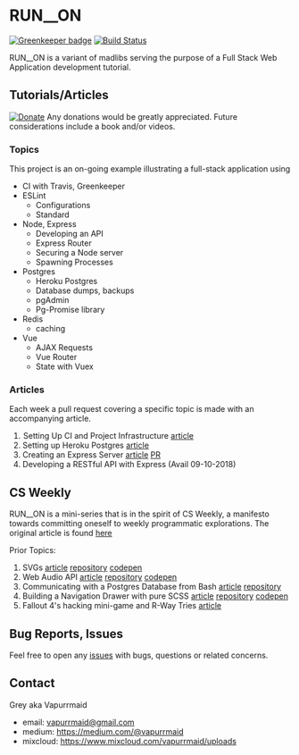 # RUN__ON

[![Greenkeeper badge](https://badges.greenkeeper.io/vapurrmaid/run__on.svg)](https://greenkeeper.io/)
[![Build Status](https://travis-ci.org/vapurrmaid/run__on.svg?branch=master)](https://travis-ci.org/vapurrmaid/run__on)

RUN__ON is a variant of madlibs serving the purpose of a Full Stack Web Application development tutorial.

## Tutorials/Articles
[![Donate](https://img.shields.io/badge/Donate-PayPal-green.svg)](https://www.paypal.me/vapurrmaid)
Any donations would be greatly appreciated. Future considerations include a book and/or videos.

### Topics
This project is an on-going example illustrating a full-stack application using
- CI with Travis, Greenkeeper
- ESLint
  + Configurations
  + Standard
- Node, Express
  + Developing an API
  + Express Router
  + Securing a Node server
  + Spawning Processes
- Postgres
  + Heroku Postgres
  + Database dumps, backups
  + pgAdmin
  + Pg-Promise library
- Redis
  + caching
- Vue
  + AJAX Requests
  + Vue Router
  + State with Vuex

### Articles
Each week a pull request covering a specific topic is made with an accompanying article.

1.  Setting Up CI and Project Infrastructure [article](https://medium.com/@vapurrmaid/getting-started-with-travis-npm-linting-and-greenkeeper-run-on-part-1-7a2a1a228d3a)
2. Setting up Heroku Postgres [article](https://medium.com/@vapurrmaid/getting-started-with-heroku-postgres-and-pgadmin-run-on-part-2-90d9499ed8fb)
3. Creating an Express Server [article](https://medium.com/@vapurrmaid/creating-an-express-server-run-on-part-3-f5e1dc7c6570) [PR](https://github.com/vapurrmaid/run__on/pull/3)
4. Developing a RESTful API with Express (Avail 09-10-2018)

## CS Weekly
RUN__ON is a mini-series that is in the spirit of CS Weekly, a manifesto towards committing oneself to weekly programmatic explorations. The original article is found [here](https://medium.com/@vapurrmaid/code-something-weekly-how-and-why-44640d279ca1)

Prior Topics:
1. SVGs [article](https://medium.com/@vapurrmaid/c-s-weekly-1-envelope-svg-dbab242bc28b) [repository](https://github.com/vapurrmaid/cs-weekly-1-svg-envelope) [codepen](https://codepen.io/vapurrmaid/pen/QBdxdR)
2. Web Audio API [article](https://medium.com/@vapurrmaid/c-s-weekly-2-material-wave-visualizer-and-the-web-audio-api-5a16c2af4d3b) [repository](https://github.com/vapurrmaid/cs-weekly-2-material-audio-player) [codepen](https://codepen.io/vapurrmaid/pen/KBmdXz)
3. Communicating with a Postgres Database from Bash [article](https://medium.com/@vapurrmaid/managing-a-music-database-from-the-command-line-3a5b85f414e9) [repository](https://github.com/vapurrmaid/my-music-postgres)
4. Building a Navigation Drawer with pure SCSS [article](https://medium.com/@vapurrmaid/building-a-sassy-navigation-drawer-from-scratch-8b025f86b95e) [repository](https://github.com/vapurrmaid/sassy-nav-drawer) [codepen](https://codepen.io/vapurrmaid/pen/EpORao)
5. Fallout 4's hacking mini-game and R-Way Tries [article](https://medium.com/@vapurrmaid/fun-with-strings-in-js-hacking-fallout-4-with-r-way-tries-d51cf56fa5a9)

## Bug Reports, Issues
Feel free to open any [issues](https://github.com/vapurrmaid/run__on/issues) with bugs, questions or related concerns.

## Contact
Grey aka Vapurrmaid
- email: vapurrmaid@gmail.com
- medium: https://medium.com/@vapurrmaid
- mixcloud: https://www.mixcloud.com/vapurrmaid/uploads
